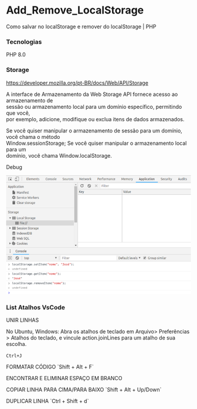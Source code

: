 # Add_Remove_LocalStorage
Como salvar no localStorage e remover do localStorage | PHP

### Tecnologias 
PHP 8.0

### Storage
https://developer.mozilla.org/pt-BR/docs/Web/API/Storage   <br> 

<p> A interface de Armazenamento da Web Storage API fornece acesso ao armazenamento de <br>    sessão ou armazenamento local para um domínio específico, permitindo que você,<br>   por exemplo, adicione, modifique ou exclua itens de dados armazenados. </p>

<p>
Se você quiser manipular o armazenamento de sessão para um domínio, você chama o método <br>  Window.sessionStorage; Se você quiser manipular o armazenamento local para um <br>  domínio, você chama Window.localStorage.</p>

<p>Debug</p>
<img src="debung.png">

### List Atalhos VsCode
UNIR LINHAS 
<p>No Ubuntu, Windows: Abra os atalhos de teclado em Arquivo> Preferências > Atalhos do teclado, e vincule action.joinLines para um atalho de sua escolha. <br>

`Ctrl+J`
</p>

<p>FORMATAR CÓDIGO `Shift + Alt + F` </p>


<p>ENCONTRAR E ELIMINAR ESPAÇO EM BRANCO</p>
<p>COPIAR LINHA PARA CIMA/PARA BAIXO `Shift + Alt + Up/Down`  </p>
<p>DUPLICAR LINHA `Ctrl + Shift + d`</p>
<p></p>
<p></p>
<p></p>
<p></p>
<p></p>

